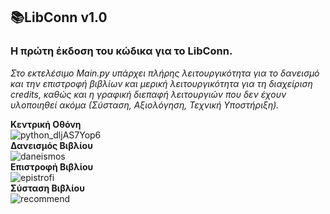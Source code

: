 ## 📚**LibConn v1.0**    

### Η πρώτη έκδοση του κώδικα για το LibConn.  
*Στο εκτελέσιμο Main.py υπάρχει πλήρης λειτουργικότητα για το δανεισμό και την επιστροφή βιβλίων και μερική λειτουργικότητα για τη διαχείριση credits, καθώς και η γραφική διεπαφή λειτουργιών που δεν έχουν υλοποιηθεί ακόμα (Σύσταση, Αξιολόγηση, Τεχνική Υποστήριξη).*       
  
**Κεντρική Οθόνη**  
![python_dljAS7Yop6](https://user-images.githubusercontent.com/95766082/173231518-66d8f47f-5a67-4535-92fa-a1cca1c846c8.png)  
**Δανεισμός Βιβλίου**  
![daneismos](https://user-images.githubusercontent.com/95766082/173231473-366c03ea-17d8-4249-a5b4-fb51c4cf48ed.PNG)  
**Επιστροφή Βιβλίου**  
![epistrofi](https://user-images.githubusercontent.com/95766082/173231494-41117154-07b1-4fe5-9599-c4bd7e59b8c4.PNG)  
**Σύσταση Βιβλίου**  
![recommend](https://user-images.githubusercontent.com/95766082/173231502-01cf1396-5fce-44a6-ac02-861da6dfe326.png)
